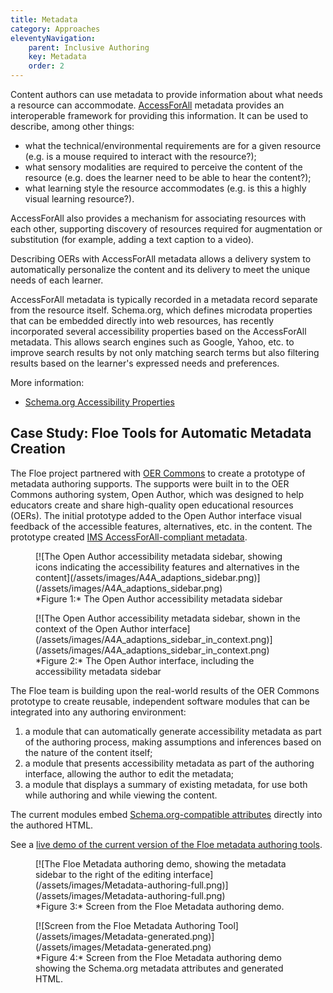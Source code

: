 ```yaml
---
title: Metadata
category: Approaches
eleventyNavigation:
    parent: Inclusive Authoring
    key: Metadata
    order: 2
---
```


Content authors can use metadata to provide information about what needs a resource can accommodate.
[AccessForAll](/AccessForAll.html) metadata provides an interoperable framework for providing this information. It can
be used to describe, among other things:

* what the technical/environmental requirements are for a given resource (e.g. is a mouse required to interact with the
resource?);
* what sensory modalities are required to perceive the content of the resource (e.g. does the learner need to be able
to hear the content?);
* what learning style the resource accommodates (e.g. is this a highly visual learning resource?).

AccessForAll also provides a mechanism for associating resources with each other, supporting discovery of resources
required for augmentation or substitution (for example, adding a text caption to a video).

Describing OERs with AccessForAll metadata allows a delivery system to automatically personalize the content and its
delivery to meet the unique needs of each learner.

AccessForAll metadata is typically recorded in a metadata record separate from the resource itself. Schema.org, which
defines microdata properties that can be embedded directly into web resources, has recently incorporated several
accessibility properties based on the AccessForAll metadata. This allows search engines such as Google, Yahoo, etc. to
improve search results by not only matching search terms but also filtering results based on the learner's expressed
needs and preferences.

More information:

* [Schema.org Accessibility Properties](SchemaOrgAccessibilityProperties.html)

## Case Study: Floe Tools for Automatic Metadata Creation

The Floe project partnered with [OER Commons](http://www.oercommons.org/) to create a prototype of metadata authoring
supports. The supports were built in to the OER Commons authoring system, Open Author, which was designed to help
educators create and share high-quality open educational resources (OERs). The initial prototype added to the Open
Author interface visual feedback of the accessible features, alternatives, etc. in the content. The prototype created
[IMS AccessForAll-compliant metadata](http://imsglobal.org/accessibility/).

<figure>
[![The Open Author accessibility metadata sidebar, showing icons indicating the accessibility features and alternatives
in the content](/assets/images/A4A_adaptions_sidebar.png)](/assets/images/A4A_adaptions_sidebar.png)
<figcaption>
*Figure 1:* The Open Author accessibility metadata sidebar
</figcaption>
</figure>

<figure>
[![The Open Author accessibility metadata sidebar, shown in the context of the Open Author interface](/assets/images/A4A_adaptions_sidebar_in_context.png)](/assets/images/A4A_adaptions_sidebar_in_context.png)
<figcaption>
*Figure 2:* The Open Author interface, including the accessibility metadata sidebar
</figcaption>
</figure>

The Floe team is building upon the real-world results of the OER Commons prototype to create reusable, independent
software modules that can be integrated into any authoring environment:

1. a module that can automatically generate accessibility metadata as part of the authoring process, making assumptions
and inferences based on the nature of the content itself;
2. a module that presents accessibility metadata as part of the authoring interface, allowing the author to edit the
metadata;
3. a module that displays a summary of existing metadata, for use both while authoring and while viewing the content.

The current modules embed [Schema.org-compatible attributes](http://schema.org/) directly into the authored HTML.

See a [live demo of the current version of the Floe metadata authoring tools](http://metadata.floeproject.org/demos/metadata/index.html).

<figure>
[![The Floe Metadata authoring demo, showing the metadata sidebar to the right of the editing interface](/assets/images/Metadata-authoring-full.png)](/assets/images/Metadata-authoring-full.png)
<figcaption>
*Figure 3:* Screen from the Floe Metadata authoring demo.
</figcaption>
</figure>

<figure>
[![Screen from the Floe Metadata Authoring Tool](/assets/images/Metadata-generated.png)](/assets/images/Metadata-generated.png)
<figcaption>
*Figure 4:* Screen from the Floe Metadata authoring demo showing the Schema.org metadata attributes and generated HTML.
</figcaption>
</figure>
